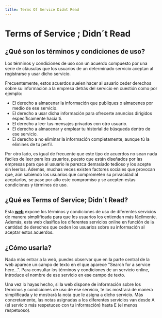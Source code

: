 ```yaml
---
title: Terms Of Service Didnt Read
---
```


# Terms of Service ; Didn´t Read

## ¿Qué son los términos y condiciones de uso?

Los términos y condiciones de uso son un acuerdo compuesto por una serie de cláusulas que los usuarios de un determinado servicio aceptan al registrarse y usar dicho servicio.

Frecuentemente, estos acuerdos suelen hacer al usuario ceder derechos sobre su información a la empresa detrás del servicio en cuestión como por ejemplo:

  * El derecho a almacenar la información que publiques o almacenes por medio de ese servicio.
  * El derecho a usar dicha información para ofrecerte anuncios dirigidos específicamente hacia ti.
  * El derecho a leer tus mensajes privados con otro usuario.
  * El derecho a almacenar y emplear tu historial de búsqueda dentro de ese servicio.
  * El derecho a no eliminar la información completamente, aunque tú la elimines de tu perfil.
 
Por otro lado, es igual de frecuente que este tipo de acuerdos no sean nada fáciles de leer para los usuarios, puesto que están diseñados por las empresas para que al usuario le parezca demasiado tedioso y los acepte sin leerlos.
Además, muchas veces existen factores sociales que provocan que, aún sabiendo los usuarios que comprometen su privacidad al aceptarlos, se pase por alto este compromiso y se acepten estas condiciones y términos de uso.

## ¿Qué es Terms of Service; Didn´t Read?

Esta **[web](https://tosdr.org)** expone los términos y condiciones de uso de diferentes servicios de manera simplificada para que los usuarios los entiendan más fácilmente.
Además, esta web clasifica los diferentes servicios online en función de la cantidad de derechos que ceden los usuarios sobre su información al aceptar estos acuerdos.

## ¿Cómo usarla?

Nada más entrar a la web, puedes observar que en la parte central de la web aparece un campo de texto en el que aparece "Search for a service here...".
Para consultar los términos y condiciones de un servicio online, introduce el nombre de ese servicio en ese campo de texto.

Una vez lo hayas hecho, si la web dispone de información sobre los términos y condiciones de uso de ese servicio, te los mostrará de manera simplificada y te mostrará la nota que le asigna a dicho servicio.
Más concretamente, las notas asignadas a los diferentes servicios van desde A (el servicio más respetuoso con tu información) hasta E (el menos respetuoso).


